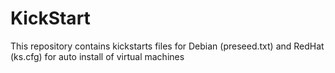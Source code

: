 # KickStart

This repository contains kickstarts files for Debian (preseed.txt) and RedHat (ks.cfg) for auto install of virtual machines